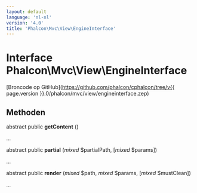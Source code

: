 ```yaml
---
layout: default
language: 'nl-nl'
version: '4.0'
title: 'Phalcon\Mvc\View\EngineInterface'
---
```


# Interface **Phalcon\Mvc\View\EngineInterface**

[Broncode op GitHub](https://github.com/phalcon/cphalcon/tree/v{{ page.version }}.0/phalcon/mvc/view/engineinterface.zep)

## Methoden

abstract public **getContent** ()

...

abstract public **partial** (*mixed* $partialPath, [*mixed* $params])

...

abstract public **render** (*mixed* $path, *mixed* $params, [*mixed* $mustClean])

...